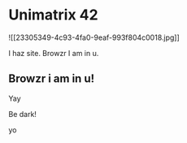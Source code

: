 # Unimatrix 42

![[23305349-4c93-4fa0-9eaf-993f804c0018.jpg]]

I haz site. Browzr I am in u.

## Browzr i am in u!

Yay

Be dark!

yo
